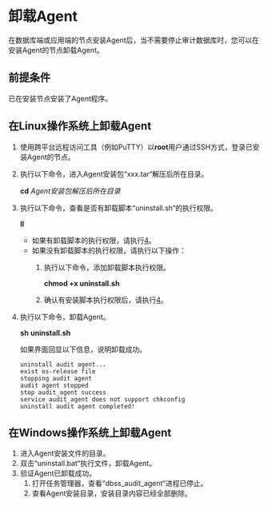 # 卸载Agent<a name="dbss_01_0199"></a>

在数据库端或应用端的节点安装Agent后，当不需要停止审计数据库时，您可以在安装Agent的节点卸载Agent。

## 前提条件<a name="section070891116319"></a>

已在安装节点安装了Agent程序。

## 在Linux操作系统上卸载Agent<a name="section7772833173515"></a>

1.  使用跨平台远程访问工具（例如PuTTY）以**root**用户通过SSH方式，登录已安装Agent的节点。
2.  执行以下命令，进入Agent安装包“xxx.tar“解压后所在目录。

    **cd** _Agent安装包解压后所在目录_

3.  执行以下命令，查看是否有卸载脚本“uninstall.sh“的执行权限。

    **ll**

    -   如果有卸载脚本的执行权限，请执行[4](#li144058161155)。
    -   如果没有卸载脚本的执行权限，请执行以下操作：
        1.  执行以下命令，添加卸载脚本执行权限。

            **chmod +x uninstall.sh**

        2.  确认有安装脚本执行权限后，请执行[4](#li144058161155)。

4.  <a name="li144058161155"></a>执行以下命令，卸载Agent。

    **sh** **uninstall.sh**

    如果界面回显以下信息，说明卸载成功。

    ```
    uninstall audit agent...
    exist os-release file
    stopping audit agent
    audit agent stopped
    stop audit_agent success
    service audit_agent does not support chkconfig
    uninstall audit agent completed!
    ```


## 在Windows操作系统上卸载Agent<a name="section11227183015414"></a>

1.  进入Agent安装文件的目录。
2.  双击“uninstall.bat“执行文件，卸载Agent。
3.  验证Agent已卸载成功。
    1.  打开任务管理器，查看“dbss\_audit\_agent“进程已停止。
    2.  查看Agent安装目录，安装目录内容已经全部删除。



